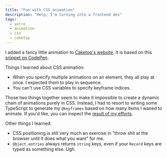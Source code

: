 ```yaml
---
title: "Fun with CSS animation"
description: "Help, I'm turning into a frontend dev"
tags:
  - astro
  - animation
  - css
  - caketop
---
```


I added a fancy little animation to [Caketop's website](https://caketop.app/).
It is based on this [snippet on CodePen](https://codepen.io/gulshansainis/pen/yLymJRd?editors=1001).

Things I learned about CSS animation:

- When you specify multiple animations on an element, they all play at once. I expected them to play in sequence.
- You can't use CSS variables to specify keyframe indices.

Those two things together seem to make it impossible to create a dynamic chain of animations purely in CSS.
Instead, I had to resort to writing some TypeScript to generate my `@keyframes` based on how many items I waned to animate.
If you'd like, you can inspect the [result of my efforts](https://github.com/caketop/caketop.github.io/blob/main/src/components/flipper.astro).

Other things I learned:

- CSS positioning is still very much an exercise in "throw shit at the browser until it does what you want" for me.
- `Object.entries` always returns `string` keys, even if your `Record` keys are typed as something else. Ugh.
